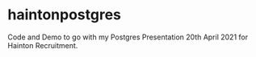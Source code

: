 # haintonpostgres
Code and Demo to go with my Postgres Presentation 20th April 2021 for Hainton Recruitment.
